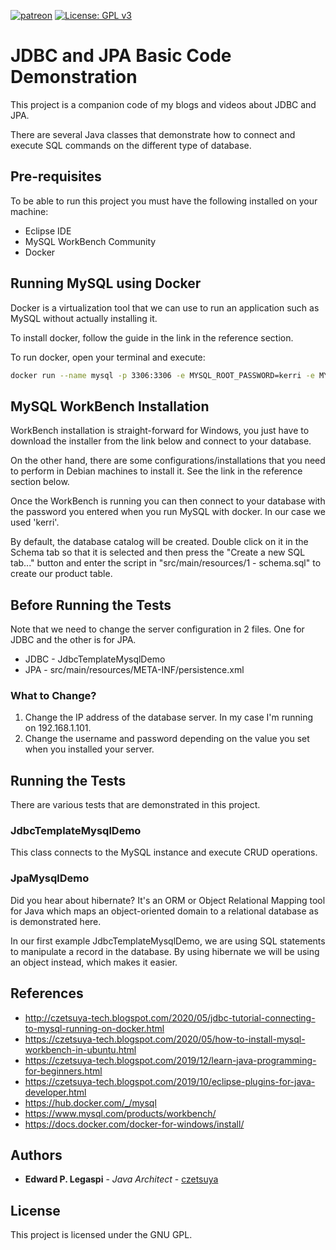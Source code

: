 [![patreon](https://c5.patreon.com/external/logo/become_a_patron_button.png)](https://www.patreon.com/bePatron?u=12280211)
[![License: GPL v3](https://img.shields.io/badge/License-GPLv3-blue.svg)](https://www.gnu.org/licenses/gpl-3.0)

# JDBC and JPA Basic Code Demonstration

This project is a companion code of my blogs and videos about JDBC and JPA.

There are several Java classes that demonstrate how to connect and execute SQL commands on the different type of database.

## Pre-requisites

To be able to run this project you must have the following installed on your machine:

 - Eclipse IDE
 - MySQL WorkBench Community
 - Docker

## Running MySQL using Docker

Docker is a virtualization tool that we can use to run an application such as MySQL without actually installing it.

To install docker, follow the guide in the link in the reference section.

To run docker, open your terminal and execute:

```sh
docker run --name mysql -p 3306:3306 -e MYSQL_ROOT_PASSWORD=kerri -e MYSQL_DATABASE=catalog mysql
```

## MySQL WorkBench Installation

WorkBench installation is straight-forward for Windows, you just have to download the installer from the link below and connect to your database.

On the other hand, there are some configurations/installations that you need to perform in Debian machines to install it. See the link in the reference section below.

Once the WorkBench is running you can then connect to your database with the password you entered when you run MySQL with docker. In our case we used 'kerri'.

By default, the database catalog will be created. Double click on it in the Schema tab so that it is selected and then press the "Create a new SQL tab..." button and enter the script in "src/main/resources/1 - schema.sql" to create our product table.

## Before Running the Tests

Note that we need to change the server configuration in 2 files. One for JDBC and the other is for JPA.
 - JDBC - JdbcTemplateMysqlDemo
 - JPA - src/main/resources/META-INF/persistence.xml
 
### What to Change?

1. Change the IP address of the database server. In my case I'm running on 192.168.1.101.
2. Change the username and password depending on the value you set when you installed your server.

## Running the Tests

There are various tests that are demonstrated in this project.

### JdbcTemplateMysqlDemo

This class connects to the MySQL instance and execute CRUD operations.

### JpaMysqlDemo

Did you hear about hibernate? It's an ORM or Object Relational Mapping tool for Java which maps an object-oriented domain to a relational database as is demonstrated here.

In our first example JdbcTemplateMysqlDemo, we are using SQL statements to manipulate a record in the database. By using hibernate we will be using an object instead, which makes it easier.

## References

 - http://czetsuya-tech.blogspot.com/2020/05/jdbc-tutorial-connecting-to-mysql-running-on-docker.html
 - https://czetsuya-tech.blogspot.com/2020/05/how-to-install-mysql-workbench-in-ubuntu.html
 - https://czetsuya-tech.blogspot.com/2019/12/learn-java-programming-for-beginners.html
 - https://czetsuya-tech.blogspot.com/2019/10/eclipse-plugins-for-java-developer.html
 - https://hub.docker.com/_/mysql
 - https://www.mysql.com/products/workbench/
 - https://docs.docker.com/docker-for-windows/install/

## Authors

 * **Edward P. Legaspi** - *Java Architect* - [czetsuya](https://github.com/czetsuya)

 ## License

This project is licensed under the GNU GPL.
 